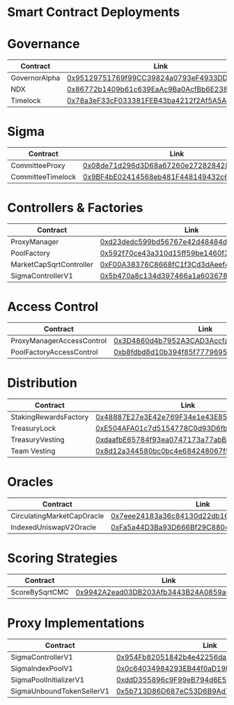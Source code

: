 # Smart Contract Deployments

# Governance

| Contract      | Link |
| ----------- | ----------- |
| GovernorAlpha | [0x95129751769f99CC39824a0793eF4933DD8Bb74B](https://etherscan.io/address/0x95129751769f99CC39824a0793eF4933DD8Bb74B#code) |
| NDX | [0x86772b1409b61c639EaAc9Ba0AcfBb6E238e5F83](https://etherscan.io/token/0x86772b1409b61c639EaAc9Ba0AcfBb6E238e5F83#code) |
| Timelock | [0x78a3eF33cF033381FEB43ba4212f2Af5A5A0a2EA](https://etherscan.io/address/0x78a3eF33cF033381FEB43ba4212f2Af5A5A0a2EA#code) |

# Sigma

| Contract      | Link |
| ----------- | ----------- |
| CommitteeProxy | [0x08de71d296d3D68a67260e272828428384ECAAd1](https://etherscan.io/address/0x08de71d296d3D68a67260e272828428384ECAAd1#code) |
| CommitteeTimelock | [0x9BF4bE02414568eb481F448149432c6863737966](https://etherscan.io/token/0x9BF4bE02414568eb481F448149432c6863737966#code) |

# Controllers & Factories

| Contract      | Link |
| ----------- | ----------- |
| ProxyManager | [0xd23dedc599bd56767e42d48484d6ca96ab01c115](https://etherscan.io/address/0xd23dedc599bd56767e42d48484d6ca96ab01c115#code) |
| PoolFactory | [0x592f70ce43a310d15ff59be1460f38ab6df3fe65](https://etherscan.io/address/0x592f70ce43a310d15ff59be1460f38ab6df3fe65#code) |
| MarketCapSqrtController | [0xF00A38376C8668fC1f3Cd3dAeef42E0E44A7Fcdb](https://etherscan.io/address/0xF00A38376C8668fC1f3Cd3dAeef42E0E44A7Fcdb#code) |
| SigmaControllerV1 | [0x5b470a8c134d397466a1a603678dadda678cbc29](https://etherscan.io/address/0x5b470a8c134d397466a1a603678dadda678cbc29#code) |

# Access Control

| Contract      | Link |
| ----------- | ----------- |
| ProxyManagerAccessControl | [0x3D4860d4b7952A3CAD3Accfada61463F15fc0D54](https://etherscan.io/address/0x3D4860d4b7952A3CAD3Accfada61463F15fc0D54#code) |
| PoolFactoryAccessControl | [0xb8fdbd8d10b394f85f777969564b6d49d6ebaaa2](https://etherscan.io/address/0xb8fdbd8d10b394f85f777969564b6d49d6ebaaa2#code) |

# Distribution

| Contract      | Link |
| ----------- | ----------- |
| StakingRewardsFactory | [0x48887E27e3E42e769F34e1e43E857235035d333a](https://etherscan.io/address/0x48887E27e3E42e769F34e1e43E857235035d333a#code) |
| TreasuryLock | [0xE504AFA01c7d5154778C0d93D6fb9BdBb6Bf2A52](https://etherscan.io/address/0xE504AFA01c7d5154778C0d93D6fb9BdBb6Bf2A52#code) |
| TreasuryVesting | [0xdaafbE65784f93ea0747173a77abB4206f98443C](https://etherscan.io/address/0xdaafbE65784f93ea0747173a77abB4206f98443C#code) |
| Team Vesting | [0x8d12a344580bc0bc4e684248067f5d9d3908c864](https://etherscan.io/address/0x8d12a344580bc0bc4e684248067f5d9d3908c864#code) |

# Oracles

| Contract      | Link |
| ----------- | ----------- |
| CirculatingMarketCapOracle | [0x7eee24183a36c84130d22db16f01d593114a8391](https://etherscan.io/address/0x7eee24183a36c84130d22db16f01d593114a8391#code) |
| IndexedUniswapV2Oracle | [0xFa5a44D3Ba93D666Bf29C8804a36e725ecAc659A](https://etherscan.io/address/0xFa5a44D3Ba93D666Bf29C8804a36e725ecAc659A#code) |

# Scoring Strategies

| Contract      | Link |
| ----------- | ----------- |
| ScoreBySqrtCMC | [0x9942A2ead03DB203Afb3443B24A0859a60513542](https://etherscan.io/address/0x9942A2ead03DB203Afb3443B24A0859a60513542#code) |

# Proxy Implementations

| Contract      | Link | Implementation ID |
| ----------- | ----------- | ----------- | 
| SigmaControllerV1 | [0x954Fb82051842b4e42256da8A37C7750DF31d6E0](https://etherscan.io/address/0x954Fb82051842b4e42256da8A37C7750DF31d6E0#code) | 0x70219b4d0979ac275f248dae0d8446aa805f21b4f187cd25919f3b14ed692b28 |
| SigmaIndexPoolV1 | [0x0c64034984293EB44f0aD19bb48E7a8d3aC05e94](https://etherscan.io/address/0x0c64034984293EB44f0aD19bb48E7a8d3aC05e94#code) | 0x42fdd905bf1f3fac3b475cdca7cc127db3a757ae179f57c9da3b4787f5f58206 |
| SigmaPoolInitializerV1 | [0xddD355896c9F99eB794d6E5203c20C24FB255478](https://etherscan.io/address/0xddD355896c9F99eB794d6E5203c20C24FB255478#code) | 0xe3d7c1179cc3f4ae9aab4e39c8923b411d4674dcb3d44aa456301be51bb24aef |
| SigmaUnboundTokenSellerV1 | [0x5b713D86D687eC53D6B9Ad7564f8CEbDFa5a7419](https://etherscan.io/address/0x5b713D86D687eC53D6B9Ad7564f8CEbDFa5a7419#code) | 0x9f8b000e870cb32f9827cf46e6a69e2637d6c7131de0898cec5106d029b20f8d |